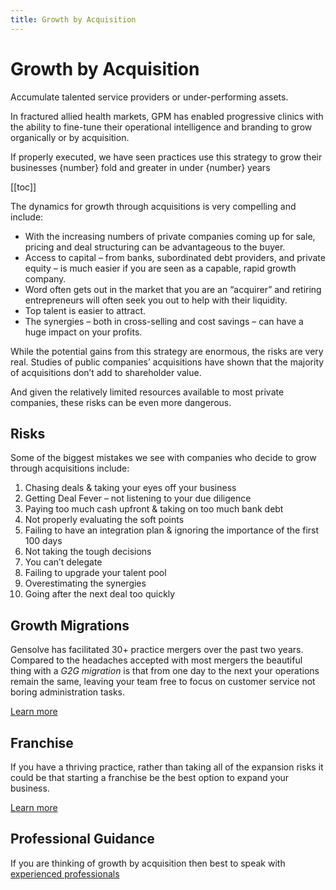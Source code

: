 ```yaml
---
title: Growth by Acquisition
---
```


# Growth by Acquisition

Accumulate talented service providers or under-performing assets.

In fractured allied health markets, GPM has enabled progressive clinics with the ability to fine-tune their operational intelligence and branding to grow organically or by acquisition.

If properly executed, we have seen practices use this strategy to grow their businesses {number} fold and greater in under {number} years

[[toc]]

The dynamics for growth through acquisitions is very compelling and include:

- With the increasing numbers of private companies coming up for sale, pricing and deal structuring can be advantageous to the buyer.
- Access to capital – from banks, subordinated debt providers, and private equity – is much easier if you are seen as a capable, rapid growth company.
- Word often gets out in the market that you are an “acquirer” and retiring entrepreneurs will often seek you out to help with their liquidity.
- Top talent is easier to attract.
- The synergies – both in cross-selling and cost savings – can have a huge impact on your profits.

While the potential gains from this strategy are enormous, the risks are very real. Studies of public companies’ acquisitions have shown that the majority of acquisitions don’t add to shareholder value.

And given the relatively limited resources available to most private companies, these risks can be even more dangerous.

## Risks

Some of the biggest mistakes we see with companies who decide to grow through acquisitions include:

1. Chasing deals & taking your eyes off your business
2. Getting Deal Fever – not listening to your due diligence
3. Paying too much cash upfront & taking on too much bank debt
4. Not properly evaluating the soft points
5. Failing to have an integration plan & ignoring the importance of the first 100 days
6. Not taking the tough decisions
7. You can’t delegate
8. Failing to upgrade your talent pool
9. Overestimating the synergies
10. Going after the next deal too quickly

## Growth Migrations

Gensolve has facilitated 30+ practice mergers over the past two years. Compared to the headaches accepted with most mergers the beautiful thing with a _G2G migration_ is that from one day to the next your operations remain the same, leaving your team free to focus on customer service not boring administration tasks.

[Learn more](./growth-migrations)

## Franchise

If you have a thriving practice, rather than taking all of the expansion risks it could be that starting a franchise be the best option to expand your business.

[Learn more](./franchise/)

## Professional Guidance

If you are thinking of growth by acquisition then best to speak with [experienced professionals](http://www.thembogroup.com/)

